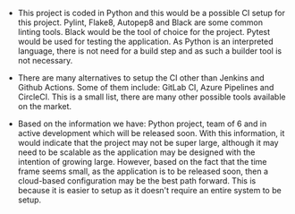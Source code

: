 - This project is coded in Python and this would be a possible CI setup for this project. Pylint, Flake8, Autopep8 and Black are some common linting tools. Black would be the tool of choice for the project. Pytest would be used for testing the application. As Python is an interpreted language, there is not need for a build step and as such a builder tool is not necessary. 

- There are many alternatives to setup the CI other than Jenkins and Github Actions. Some of them include: GitLab CI, Azure Pipelines and CircleCI. This is a small list, there are many other possible tools available on the market.

- Based on the information we have: Python project, team of 6 and in active development which will be released soon. With this information, it would indicate that the project may not be super large, although it may need to be scalable as the application may be designed with the intention of growing large. However, based on the fact that the time frame seems small, as the application is to be released soon, then a cloud-based configuration may be the best path forward. This is because it is easier to setup as it doesn't require an entire system to be setup.